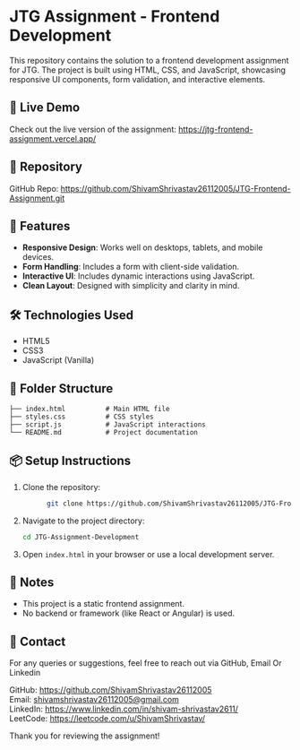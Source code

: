 
# JTG Assignment - Frontend Development

This repository contains the solution to a frontend development assignment for JTG. The project is built using HTML, CSS, and JavaScript, showcasing responsive UI components, form validation, and interactive elements.


## 🔗 Live Demo

Check out the live version of the assignment: https://jtg-frontend-assignment.vercel.app/

## 📁 Repository

GitHub Repo: https://github.com/ShivamShrivastav26112005/JTG-Frontend-Assignment.git


## 🚀 Features

- **Responsive Design**: Works well on desktops, tablets, and mobile devices.
- **Form Handling**: Includes a form with client-side validation.
- **Interactive UI**: Includes dynamic interactions using JavaScript.
- **Clean Layout**: Designed with simplicity and clarity in mind.


## 🛠️ Technologies Used

- HTML5
- CSS3
- JavaScript (Vanilla)


## 🧩 Folder Structure

```
├── index.html          # Main HTML file
├── styles.css          # CSS styles
├── script.js           # JavaScript interactions
└── README.md           # Project documentation
```


## 📦 Setup Instructions

1. Clone the repository:
   ```bash
         git clone https://github.com/ShivamShrivastav26112005/JTG-Frontend-Assignment.git

   ```
2. Navigate to the project directory:
   ```bash
   cd JTG-Assignment-Development
   ```
3. Open `index.html` in your browser or use a local development server.


## 📌 Notes

- This project is a static frontend assignment.
- No backend or framework (like React or Angular) is used.


## 📧 Contact

For any queries or suggestions, feel free to reach out via GitHub, Email Or Linkedin

GitHub:   https://github.com/ShivamShrivastav26112005  
Email:    shivamshrivastav26112005@gmail.com  
LinkedIn: https://www.linkedin.com/in/shivam-shrivastav2611/  
LeetCode: https://leetcode.com/u/ShivamShrivastav/  

Thank you for reviewing the assignment!
